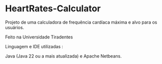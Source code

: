 # HeartRates-Calculator
Projeto de uma calculadora de frequência cardíaca máxima e alvo para os usuários.

Feito na Universidade Tiradentes

Linguagem e IDE utilizadas :

Java (Java 22 ou a mais atualizada) e Apache Netbeans.
